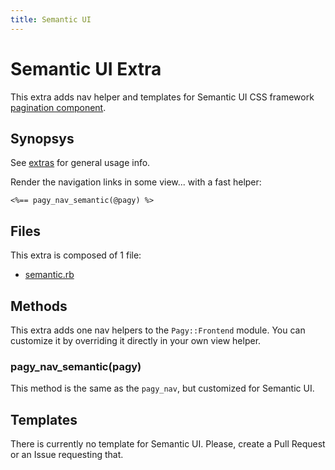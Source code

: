 ```yaml
---
title: Semantic UI
---
```

# Semantic UI Extra

This extra adds nav helper and templates for Semantic UI CSS framework [pagination component](https://semantic-ui.com/collections/menu.html).

## Synopsys

See [extras](../extras.md) for general usage info.

Render the navigation links in some view...
with a fast helper:

```erb
<%== pagy_nav_semantic(@pagy) %>
```

## Files

This extra is composed of 1 file:

- [semantic.rb](https://github.com/ddnexus/pagy/blob/master/lib/pagy/extras/semantic.rb)

## Methods

This extra adds one nav helpers to the `Pagy::Frontend` module. You can customize it by overriding it directly in your own view helper.

### pagy_nav_semantic(pagy)

This method is the same as the `pagy_nav`, but customized for Semantic UI.

## Templates

There is currently no template for Semantic UI. Please, create a Pull Request or an Issue requesting that.
